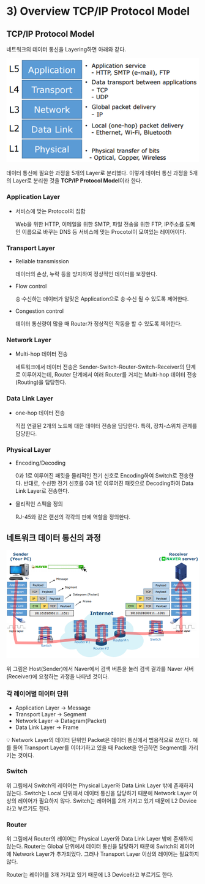 # 3) Overview TCP/IP Protocol Model

## TCP/IP Protocol Model

네트워크의 데이터 통신을 Layering하면 아래와 같다.

<p align="center"><img src="../../images/데이터통신/3) Overview TCP IP Protocol Model-Untitled.png"></p>

데이터 통신에 필요한 과정을 5개의 Layer로 분리했다. 이렇게 데이터 통신 과정을 5개의 Layer로 분리한 것을 **TCP/IP Protocol Model**이라 한다.

### Application Layer

- 서비스에 맞는 Protocol의 집합
    
    Web을 위한 HTTP, 이메일을 위한 SMTP, 파일 전송을 위한 FTP, IP주소를 도메인 이름으로 바꾸는 DNS 등 서비스에 맞는 Procotol이 모여있는 레이어이다.
    

### Transport Layer

- Reliable transmission
    
    데이터의 손상, 누락 등을 방지하여 정상적인 데이터를 보장한다.
    
- Flow control
    
    송·수신하는 데이터가 알맞은 Application으로 송·수신 될 수 있도록 제어한다.
    
- Congestion control
    
    데이터 통신량이 많을 때 Router가 정상적인 작동을 할 수 있도록 제어한다.
    

### Network Layer

- Multi-hop 데이터 전송
    
    네트워크에서 데이터 전송은 Sender-Switch-Router-Switch-Receiver의 단계로 이루어지는데,  Router 단계에서 여러 Router를 거치는 Multi-hop 데이터 전송(Routing)을 담당한다.
    

### Data Link Layer

- one-hop 데이터 전송
    
    직접 연결된 2개의 노드에 대한 데이터 전송을 담당한다. 특히, 장치-스위치 관계를 담당한다.
    

### Physical Layer

- Encoding/Decoding
    
    0과 1로 이루어진 패킷을 물리적인 전기 신호로 Encoding하여 Switch로 전송한다. 반대로, 수신한 전기 신호를 0과 1로 이루어진 패킷으로 Decoding하여 Data Link Layer로 전송한다.
    
- 물리적인 스펙을 정의
    
    RJ-45와 같은 랜선의 각각의 핀에 역할을 정의한다.
    

## 네트워크 데이터 통신의 과정

<p align="center"><img src="../../images/데이터통신/3) Overview TCP IP Protocol Model-Untitled 1.png"></p>

위 그림은 Host(Sender)에서 Naver에서 검색 버튼을 눌러 검색 결과를 Naver 서버(Receiver)에 요청하는 과정을 나타낸 것이다.

### 각 레이어별 데이터 단위

- Application Layer → Message
- Transport Layer → Segment
- Network Layer → Datagram(Packet)
- Data Link Layer → Frame

<aside>
💡 Network Layer의 데이터 단위인 Packet은 데이터 통신에서 범용적으로 쓰인다. 예를 들어 Transport Layer를 이야기하고 있을 때 Packet을 언급하면 Segment를 가리키는 것이다.

</aside>

### Switch

위 그림에서 Switch의 레이어는 Physical Layer와 Data Link Layer 밖에 존재하지 않는다. Switch는 Local 단위에서 데이터 통신을 담당하기 때문에 Network Layer 이상의 레이어가 필요하지 않다. Switch는 레이어를 2개 가지고 있기 때문에 L2 Device라고 부르기도 한다.

### Router

위 그림에서 Router의 레이어는 Physical Layer와 Data Link Layer 밖에 존재하지 않는다. Router는 Global 단위에서 데이터 통신을 담당하기 때문에 Switch의 레이어에 Network Layer가 추가되었다. 그러나 Transport Layer 이상의 레이어는 필요하지 않다.

Router는 레이어를 3개 가지고 있기 때문에 L3 Device라고 부르기도 한다.